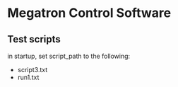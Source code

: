 # Megatron Control Software

## Test scripts

in startup, set script_path to the following:

- script3.txt
- run1.txt
